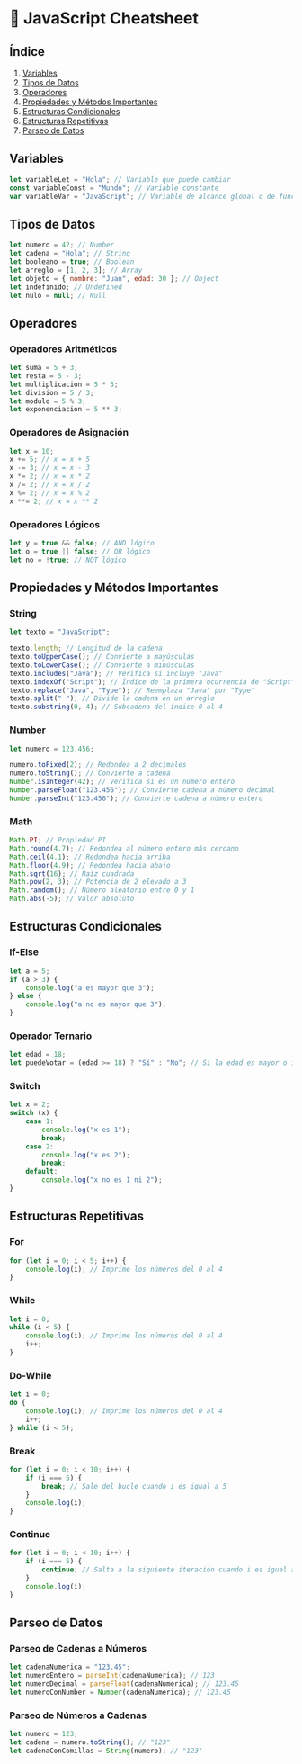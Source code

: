 # 📓 JavaScript Cheatsheet

## Índice
1. [Variables](#variables)
2. [Tipos de Datos](#tipos-de-datos)
3. [Operadores](#operadores)
4. [Propiedades y Métodos Importantes](#propiedades-y-métodos-importantes)
5. [Estructuras Condicionales](#estructuras-condicionales)
6. [Estructuras Repetitivas](#estructuras-repetitivas)
7. [Parseo de Datos](#parseo-de-datos)

## Variables

```javascript
let variableLet = "Hola"; // Variable que puede cambiar
const variableConst = "Mundo"; // Variable constante
var variableVar = "JavaScript"; // Variable de alcance global o de función
```

## Tipos de Datos

```javascript
let numero = 42; // Number
let cadena = "Hola"; // String
let booleano = true; // Boolean
let arreglo = [1, 2, 3]; // Array
let objeto = { nombre: "Juan", edad: 30 }; // Object
let indefinido; // Undefined
let nulo = null; // Null
```

## Operadores

### Operadores Aritméticos

```javascript
let suma = 5 + 3;
let resta = 5 - 3;
let multiplicacion = 5 * 3;
let division = 5 / 3;
let modulo = 5 % 3;
let exponenciacion = 5 ** 3;
```

### Operadores de Asignación

```javascript
let x = 10;
x += 5; // x = x + 5
x -= 3; // x = x - 3
x *= 2; // x = x * 2
x /= 2; // x = x / 2
x %= 2; // x = x % 2
x **= 2; // x = x ** 2
```

### Operadores Lógicos

```javascript
let y = true && false; // AND lógico
let o = true || false; // OR lógico
let no = !true; // NOT lógico
```

## Propiedades y Métodos Importantes

### String

```javascript
let texto = "JavaScript";

texto.length; // Longitud de la cadena
texto.toUpperCase(); // Convierte a mayúsculas
texto.toLowerCase(); // Convierte a minúsculas
texto.includes("Java"); // Verifica si incluye "Java"
texto.indexOf("Script"); // Índice de la primera ocurrencia de "Script"
texto.replace("Java", "Type"); // Reemplaza "Java" por "Type"
texto.split(" "); // Divide la cadena en un arreglo
texto.substring(0, 4); // Subcadena del índice 0 al 4
```

### Number

```javascript
let numero = 123.456;

numero.toFixed(2); // Redondea a 2 decimales
numero.toString(); // Convierte a cadena
Number.isInteger(42); // Verifica si es un número entero
Number.parseFloat("123.456"); // Convierte cadena a número decimal
Number.parseInt("123.456"); // Convierte cadena a número entero
```

### Math

```javascript
Math.PI; // Propiedad PI
Math.round(4.7); // Redondea al número entero más cercano
Math.ceil(4.1); // Redondea hacia arriba
Math.floor(4.9); // Redondea hacia abajo
Math.sqrt(16); // Raíz cuadrada
Math.pow(2, 3); // Potencia de 2 elevado a 3
Math.random(); // Número aleatorio entre 0 y 1
Math.abs(-5); // Valor absoluto
```

## Estructuras Condicionales

### If-Else

```javascript
let a = 5;
if (a > 3) {
    console.log("a es mayor que 3");
} else {
    console.log("a no es mayor que 3");
}
```

### Operador Ternario

```javascript
let edad = 18;
let puedeVotar = (edad >= 18) ? "Sí" : "No"; // Si la edad es mayor o igual a 18, devuelve "Sí", de lo contrario, devuelve "No"
```

### Switch

```javascript
let x = 2;
switch (x) {
    case 1:
        console.log("x es 1");
        break;
    case 2:
        console.log("x es 2");
        break;
    default:
        console.log("x no es 1 ni 2");
}
```

## Estructuras Repetitivas

### For
```javascript
for (let i = 0; i < 5; i++) {
    console.log(i); // Imprime los números del 0 al 4
}
```

### While
```javascript
let i = 0;
while (i < 5) {
    console.log(i); // Imprime los números del 0 al 4
    i++;
}
```

### Do-While
```javascript
let i = 0;
do {
    console.log(i); // Imprime los números del 0 al 4
    i++;
} while (i < 5);
```

### Break
```javascript
for (let i = 0; i < 10; i++) {
    if (i === 5) {
        break; // Sale del bucle cuando i es igual a 5
    }
    console.log(i);
}
```

### Continue
```javascript
for (let i = 0; i < 10; i++) {
    if (i === 5) {
        continue; // Salta a la siguiente iteración cuando i es igual a 5
    }
    console.log(i);
}
```

## Parseo de Datos
### Parseo de Cadenas a Números

```javascript
let cadenaNumerica = "123.45";
let numeroEntero = parseInt(cadenaNumerica); // 123
let numeroDecimal = parseFloat(cadenaNumerica); // 123.45
let numeroConNumber = Number(cadenaNumerica); // 123.45
```

### Parseo de Números a Cadenas

```javascript
let numero = 123;
let cadena = numero.toString(); // "123"
let cadenaConComillas = String(numero); // "123"
```
